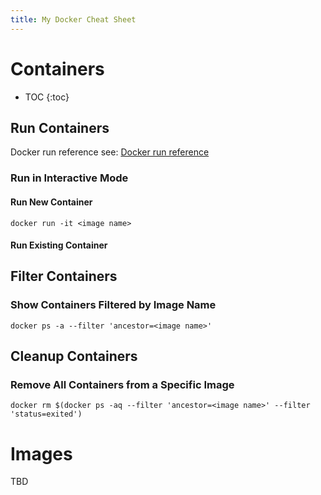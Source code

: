 ```yaml
---
title: My Docker Cheat Sheet
---
```


# Containers

* TOC
{:toc}

## Run Containers

Docker run reference see: [Docker run reference](https://docs.docker.com/engine/reference/run/)

### Run in Interactive Mode

#### Run New Container

`docker run -it <image name>` 

#### Run Existing Container

## Filter Containers

### Show Containers Filtered by Image Name

`docker ps -a --filter 'ancestor=<image name>' `

## Cleanup Containers

### Remove All Containers from a Specific Image

`docker rm $(docker ps -aq --filter 'ancestor=<image name>' --filter 'status=exited')`

# Images

TBD
